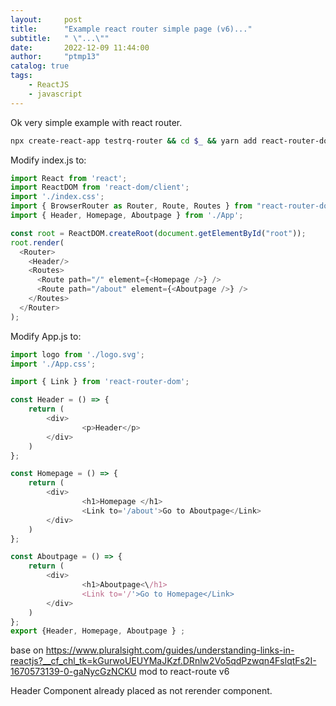 ```yaml
---
layout:     post
title:      "Example react router simple page (v6)..."
subtitle:   " \"...\""
date:       2022-12-09 11:44:00
author:     "ptmp13"
catalog: true
tags:
    - ReactJS
    - javascript 
---
```


Ok very simple example with react router.

```bash
npx create-react-app testrq-router && cd $_ && yarn add react-router-dom
```

Modify index.js to:

```js
import React from 'react';
import ReactDOM from 'react-dom/client';
import './index.css';
import { BrowserRouter as Router, Route, Routes } from "react-router-dom";
import { Header, Homepage, Aboutpage } from './App';

const root = ReactDOM.createRoot(document.getElementById("root"));
root.render(
  <Router>
    <Header/>
    <Routes>
      <Route path="/" element={<Homepage />} />
      <Route path="/about" element={<Aboutpage />} />
    </Routes>
  </Router>
);
```

Modify App.js to:

```js
import logo from './logo.svg';
import './App.css';

import { Link } from 'react-router-dom';

const Header = () => {
    return (
        <div>
                <p>Header</p>
        </div>
    )
};

const Homepage = () => {
    return (
        <div>
                <h1>Homepage </h1>
                <Link to='/about'>Go to Aboutpage</Link>
        </div>
    )
};

const Aboutpage = () => {
    return (
        <div>
                <h1>Aboutpage<\/h1>
                <Link to='/'>Go to Homepage</Link>
        </div>
    )
};
export {Header, Homepage, Aboutpage } ;
```


base on 
https://www.pluralsight.com/guides/understanding-links-in-reactjs?__cf_chl_tk=kGurwoUEUYMaJKzf.DRnlw2Vo5qdPzwqn4FslqtFs2I-1670573139-0-gaNycGzNCKU
mod to react-route v6

Header Component already placed as not rerender component.